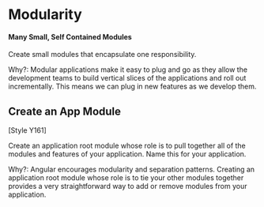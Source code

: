 # Modularity

#### Many Small, Self Contained Modules

Create small modules that encapsulate one responsibility.

Why?: Modular applications make it easy to plug and go as they allow the development teams to build vertical slices of the applications and roll out incrementally. This means we can plug in new features as we develop them.



## Create an App Module

[Style Y161]

Create an application root module whose role is to pull together all of the modules and features of your application. Name this for your application.

Why?: Angular encourages modularity and separation patterns. Creating an application root module whose role is to tie your other modules together provides a very straightforward way to add or remove modules from your application.
